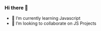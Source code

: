 ### Hi there 👋

<!--
**karkidai/karkidai** is a ✨ _special_ ✨ repository because its `README.md` (this file) appears on your GitHub profile.

Here are some ideas to get you started:
-->
<!-- - 🔭 I’m currently working on todo app -->
- 🌱 I’m currently learning Javascript
- 👯 I’m looking to collaborate on JS Projects

<!---
- 🤔 I’m looking for help with ...
- 💬 Ask me about ...
- 📫 How to reach me: 
- 😄 Pronouns: ...    
- -->
